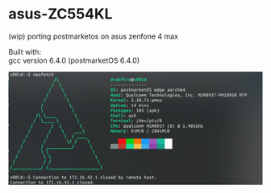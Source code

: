 # asus-ZC554KL
(wip) porting postmarketos on asus zenfone 4 max

Built with:  
gcc version 6.4.0 (postmarketOS 6.4.0)  

![Screenshot](postmarketos/images/Screenshot_20220707_180606.png)
